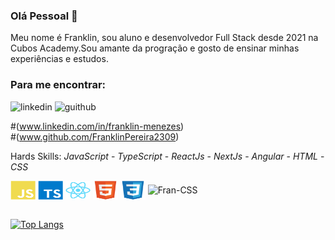 ### Olá Pessoal 👋

Meu nome é Franklin, sou aluno e desenvolvedor Full Stack desde 2021 na Cubos Academy.Sou amante da progração e gosto de ensinar minhas experiências e estudos. 



### Para me encontrar:

![linkedin](https://img.shields.io/badge/LinkedIn-0077B5?style=for-the-badge&logo=linkedin&logoColor=white)
![guithub](https://img.shields.io/badge/GitHub-100000?style=for-the-badge&logo=github&logoColor=white)


#(www.linkedin.com/in/franklin-menezes) <br>
#(www.github.com/FranklinPereira2309)


Hards Skills:
*JavaScript* -
*TypeScript* -
*ReactJs* -
*NextJs* -
*Angular* -
*HTML* -
*CSS* 

<div style="display: inline_block">
  <img align="center" alt="Fran-Js" height="30" width="40" src="https://raw.githubusercontent.com/devicons/devicon/master/icons/javascript/javascript-plain.svg">
    <img align="center" alt="Fran-Js" height="30" width="40" src="https://raw.githubusercontent.com/devicons/devicon/master/icons/typescript/typescript-plain.svg">
    <img align="center" alt="Fran-React" height="30" width="40" src="https://raw.githubusercontent.com/devicons/devicon/master/icons/react/react-original.svg">
  <img align="center" alt="Fran-HTML" height="30" width="40" src="https://raw.githubusercontent.com/devicons/devicon/master/icons/html5/html5-original.svg">
  <img align="center" alt="Fran-CSS" height="30" width="40" src="https://raw.githubusercontent.com/devicons/devicon/master/icons/css3/css3-original.svg">
  <img align="center" alt="Fran-CSS" height="30" width="40" src="https://github.com/FranklinPereira2309/FranklinPereira2309/assets/94021811/f5f5b6bb-b2ef-440e-8eca-c14d1503a2f2">
  

</div><br>



[![Top Langs](https://github-readme-stats.vercel.app/api/top-langs/?username=FranklinPereira2309)](https://github.com/FranklinPereira2309/github-readme-stats)
</div>
